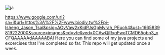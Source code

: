 
![ja](https://user-images.githubusercontent.com/102225911/195856300-a7492edc-bff3-454a-af37-169e24a9ecb6.png)



https://www.google.com/url?sa=i&url=https%3A%2F%2Fwww.biodiv.tw%2Fpi-Isheng_Jason_Tsai&psig=AOvVaw2xKidPJsGpMvrah_PEuoh4&ust=1665839819222000&source=images&cd=vfe&ved=0CAwQjRxqFwoTCMD65obn3_oCFQAAAAAdAAAAABAI
Here you can find some of my java projects and excercises that I've completed so far.
This repo will get updated once a week.
